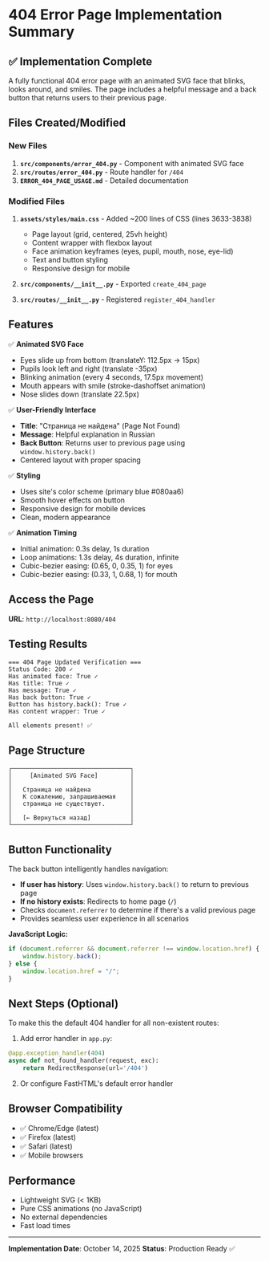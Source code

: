 # 404 Error Page Implementation Summary

## ✅ Implementation Complete

A fully functional 404 error page with an animated SVG face that blinks, looks around, and smiles. The page includes a helpful message and a back button that returns users to their previous page.

## Files Created/Modified

### New Files
1. **`src/components/error_404.py`** - Component with animated SVG face
2. **`src/routes/error_404.py`** - Route handler for `/404`
3. **`ERROR_404_PAGE_USAGE.md`** - Detailed documentation

### Modified Files
1. **`assets/styles/main.css`** - Added ~200 lines of CSS (lines 3633-3838)
   - Page layout (grid, centered, 25vh height)
   - Content wrapper with flexbox layout
   - Face animation keyframes (eyes, pupil, mouth, nose, eye-lid)
   - Text and button styling
   - Responsive design for mobile
   
2. **`src/components/__init__.py`** - Exported `create_404_page`
3. **`src/routes/__init__.py`** - Registered `register_404_handler`

## Features

✅ **Animated SVG Face**
- Eyes slide up from bottom (translateY: 112.5px → 15px)
- Pupils look left and right (translate -35px)
- Blinking animation (every 4 seconds, 17.5px movement)
- Mouth appears with smile (stroke-dashoffset animation)
- Nose slides down (translate 22.5px)

✅ **User-Friendly Interface**
- **Title**: "Страница не найдена" (Page Not Found)
- **Message**: Helpful explanation in Russian
- **Back Button**: Returns user to previous page using `window.history.back()`
- Centered layout with proper spacing

✅ **Styling**
- Uses site's color scheme (primary blue #080aa6)
- Smooth hover effects on button
- Responsive design for mobile devices
- Clean, modern appearance

✅ **Animation Timing**
- Initial animation: 0.3s delay, 1s duration
- Loop animations: 1.3s delay, 4s duration, infinite
- Cubic-bezier easing: (0.65, 0, 0.35, 1) for eyes
- Cubic-bezier easing: (0.33, 1, 0.68, 1) for mouth

## Access the Page

**URL**: `http://localhost:8080/404`

## Testing Results

```
=== 404 Page Updated Verification ===
Status Code: 200 ✓
Has animated face: True ✓
Has title: True ✓
Has message: True ✓
Has back button: True ✓
Button has history.back(): True ✓
Has content wrapper: True ✓

All elements present! ✅
```

## Page Structure

```
┌─────────────────────────────────┐
│     [Animated SVG Face]         │
│                                 │
│   Страница не найдена           │
│   К сожалению, запрашиваемая    │
│   страница не существует.       │
│                                 │
│   [← Вернуться назад]           │
└─────────────────────────────────┘
```

## Button Functionality

The back button intelligently handles navigation:
- **If user has history**: Uses `window.history.back()` to return to previous page
- **If no history exists**: Redirects to home page (`/`)
- Checks `document.referrer` to determine if there's a valid previous page
- Provides seamless user experience in all scenarios

**JavaScript Logic:**
```javascript
if (document.referrer && document.referrer !== window.location.href) {
    window.history.back();
} else {
    window.location.href = "/";
}
```

## Next Steps (Optional)

To make this the default 404 handler for all non-existent routes:

1. Add error handler in `app.py`:
```python
@app.exception_handler(404)
async def not_found_handler(request, exc):
    return RedirectResponse(url='/404')
```

2. Or configure FastHTML's default error handler

## Browser Compatibility

- ✅ Chrome/Edge (latest)
- ✅ Firefox (latest)
- ✅ Safari (latest)
- ✅ Mobile browsers

## Performance

- Lightweight SVG (< 1KB)
- Pure CSS animations (no JavaScript)
- No external dependencies
- Fast load times

---

**Implementation Date**: October 14, 2025
**Status**: Production Ready ✅
